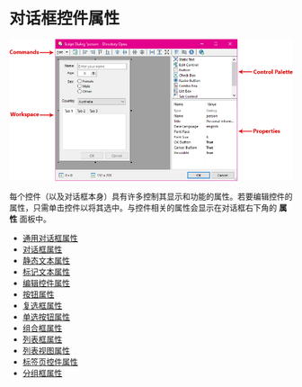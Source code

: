 # 对话框控件属性

![](/Manual/images/media/image059.png)

每个控件（以及对话框本身）具有许多控制其显示和功能的属性。若要编辑控件的属性，只需单击控件以将其选中。与控件相关的属性会显示在对话框右下角的 **属性** 面板中。

- [通用对话框属性](/Manual/scripting/script_editor/editors/dialog_editor/dialog_control_properties/common_dialog_properties.zh.md)
- [对话框属性](/Manual/scripting/script_editor/editors/dialog_editor/dialog_control_properties/dialog_properties.zh.md)
- [静态文本属性](/Manual/scripting/script_editor/editors/dialog_editor/dialog_control_properties/static_text_properties.zh.md)
- [标记文本属性](/Manual/scripting/script_editor/editors/dialog_editor/dialog_control_properties/markup_text_properties.zh.md)
- [编辑控件属性](/Manual/scripting/script_editor/editors/dialog_editor/dialog_control_properties/edit_control_properties.zh.md)
- [按钮属性](/Manual/scripting/script_editor/editors/dialog_editor/dialog_control_properties/button_properties.zh.md)
- [复选框属性](/Manual/scripting/script_editor/editors/dialog_editor/dialog_control_properties/check_box_properties.zh.md)
- [单选按钮属性](/Manual/scripting/script_editor/editors/dialog_editor/dialog_control_properties/radio_button_properties.zh.md)
- [组合框属性](/Manual/scripting/script_editor/editors/dialog_editor/dialog_control_properties/combo_box_properties.zh.md)
- [列表框属性](/Manual/scripting/script_editor/editors/dialog_editor/dialog_control_properties/list_box_properties.zh.md)
- [列表视图属性](/Manual/scripting/script_editor/editors/dialog_editor/dialog_control_properties/list_view_properties.zh.md)
- [标签页控件属性](/Manual/scripting/script_editor/editors/dialog_editor/dialog_control_properties/tab_control_properties.zh.md)
- [分组框属性](/Manual/scripting/script_editor/editors/dialog_editor/dialog_control_properties/group_box_properties.zh.md)